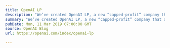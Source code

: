 ```yaml
---
title: OpenAI LP
description: "We’ve created OpenAI LP, a new “capped-profit” company that allows us to rapidly increase our investments in compute and talent while including checks and balances to actualize our mission."
summary: "We’ve created OpenAI LP, a new “capped-profit” company that allows us to rapidly increase our investments in compute and talent while including checks and balances to actualize our mission."
pubDate: Mon, 11 Mar 2019 07:00:00 GMT
source: OpenAI Blog
url: https://openai.com/index/openai-lp

---
```


